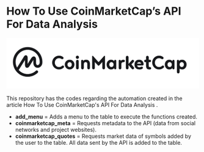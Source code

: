 # How To Use CoinMarketCap’s API For Data Analysis

![alt text](https://github.com/HenriqueMaltez/Get_CoinMarketCap_Data/blob/main/CMC.png?raw=true/1200x720)

This repository has the codes regarding the automation created in the article How To Use CoinMarketCap's API For Data Analysis <linkd from the article>.

* **add_menu** = Adds a menu to the table to execute the functions created.
* **coinmarketcap_meta** = Requests metadata to the API (data from social networks and project websites).
* **coinmarketcap_quotes** = Requests market data of symbols added by the user to the table. All data sent by the API is added to the table.

